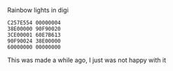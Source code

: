 Rainbow lights in digi

```
C257E554 00000004  
38E00000 90F90020  
3CE00001 60E7B613  
90F90024 38E00000  
60000000 00000000  
``` 

This was made a while ago, I just was not happy with it
